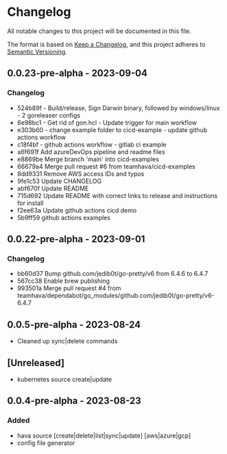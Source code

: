 # Changelog

All notable changes to this project will be documented in this file.

The format is based on [Keep a Changelog](https://keepachangelog.com/en/1.0.0/),
and this project adheres to [Semantic Versioning](https://semver.org/spec/v2.0.0.html).

## 0.0.23-pre-alpha - 2023-09-04

### Changelog

- 524b89f - Build/release, Sign Darwin binary, followed by windows/linux - 2 goreleaser configs
- 6e98bc1 - Get rid of gon.hcl - Update trigger for main workflow
- e303b60 - change example folder to cicd-example - update github actions workflow
- c18f4bf - github actions workflow - gitlab ci example
- a6f691f Add azureDevOps pipeline and readme files
- e8869be Merge branch 'main' into cicd-examples
- 66679a4 Merge pull request #6 from teamhava/cicd-examples
- 8dd9331 Remove AWS access IDs and typos
- 9fe1c53 Update CHANGELOG
- abf670f Update README
- 715d692 Update README with correct links to release and instructions for install
- f2ee63a Update github actions cicd demo
- 5b9ff59 github actions examples

## 0.0.22-pre-alpha - 2023-09-01

### Changelog

- bb60d37 Bump github.com/jedib0t/go-pretty/v6 from 6.4.6 to 6.4.7
- 567cc38 Enable brew publishing
- 993501a Merge pull request #4 from teamhava/dependabot/go_modules/github.com/jedib0t/go-pretty/v6-6.4.7

## 0.0.5-pre-alpha - 2023-08-24

- Cleaned up sync|delete commands

## [Unreleased]

- kubernetes source create|update

## 0.0.4-pre-alpha - 2023-08-23

### Added

- hava source [create|delete|list|sync|update] [aws|azure|gcp]
- config file generator
